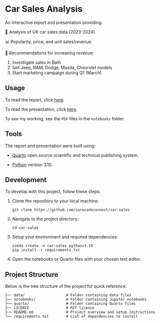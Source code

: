 # Car Sales Analysis

An interactive report and presentation providing:

🚗 Analysis of UK car sales data (2023-2024)

📊 Popularity, price, and unit sales/revenue

🚀 Recommendations for increasing revenue:

1. Investigate sales in Bath
2. Sell Jeep, RAM, Dodge, Mazda, Chevrolet models
3. Start marketing campaign during Q1 (March)

## Usage

To read the report, click [here](https://carecodeconnect.quarto.pub/car-sales-analysis-report/).

To read the presentation, click [here](https://carecodeconnect.quarto.pub/car-sales-analysis-presentation/).

To see my working, see the `PDF` files in the `notebooks` folder.

## Tools

The report and presentation were built using:

* [Quarto](https://quarto.org/) open source scientific and technical publishing system.

* [Python](https://www.python.org/) version 3.10.

## Development

To develop with this project, follow these steps:

1. Clone the repository to your local machine:

   ```
   git clone https://github.com/carecodeconnect/car-sales
   ```

2. Navigate to the project directory:

   ```
   cd car-sales
   ```

3. Setup your environment and required dependencies:

   ```
   conda create -n car-sales python=3.10
   pip install -r requirements.txt
   ```

4. Open the notebooks or Quarto files with your chosen text editor.

## Project Structure

Below is the tree structure of the project for quick reference:

```
├── data/                   # Folder containing data files
├── notebooks/              # Folder containing Jupyter notebooks
├── quarto/                 # Folder containing Quarto files 
├── LICENCE                 # MIT licence
├── README.md               # Project overview and setup instructions
└── requirements.txt        # List of dependencies to install
```
